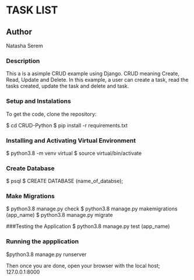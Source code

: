 # TASK LIST

## Author
Natasha Serem

### Description
This a is a asimple CRUD example using Django. CRUD meaning Create, Read, Update and Delete.
In this example, a user can create a task, read the tasks created, update the task and delete and task.

### Setup and Instalations
To get the code, clone the repository:

$ cd CRUD-Python
$ pip install -r requirements.txt

### Installing and Activating Virtual Environment
$ python3.8 -m venv virtual
$ source virtual/bin/activate

### Create Database
$ psql
$ CREATE DATABASE (name_of_databse);

### Make Migrations
$ python3.8 manage.py check
$ python3.8 manage.py makemigrations (app_name)
$ python3.8 manage.py migrate 

###Testing the Application
$ python3.8 manage.py test (app_name)

### Running the appplication
$python3.8 manage.py runserver

Then once you are done, open your browser with the local host; 127.0.0.1:8000


